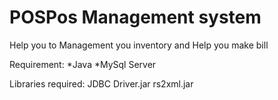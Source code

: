 # POSPos Management system

Help you to Management you inventory and Help you make 
bill

Requirement:
*Java 
*MySql Server

Libraries required:
JDBC Driver.jar
rs2xml.jar
